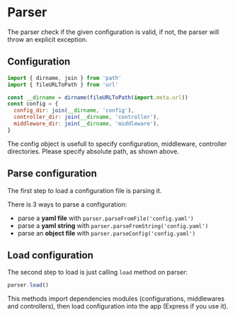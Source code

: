 # Parser

The parser check if the given configuration is valid, if not, the parser will throw an explicit exception.

## Configuration

```javascript
import { dirname, join } from 'path'
import { fileURLToPath } from 'url'

const __dirname = dirname(fileURLToPath(import.meta.url))
const config = {
  config_dir: join(__dirname, 'config'),
  controller_dir: join(__dirname, 'controller'),
  middleware_dir: join(__dirname, 'middleware'),
}
```

The config object is usefull to specify configuration, middleware, controller directories. Please specify absolute path, as shown above.

## Parse configuration

The first step to load a configuration file is parsing it.

There is 3 ways to parse a configuration:

- parse a **yaml file** with `parser.parseFromFile('config.yaml')`
- parse a **yaml string** with `parser.parseFromString('config.yaml')`
- parse an **object file** with `parser.parseConfig('config.yaml')`

## Load configuration

The second step to load is just calling `load` method on parser:

```javascript
parser.load()
```

This methods import dependencies modules (configurations, middlewares and controllers), then load configuration into the app (Express if you use it).
